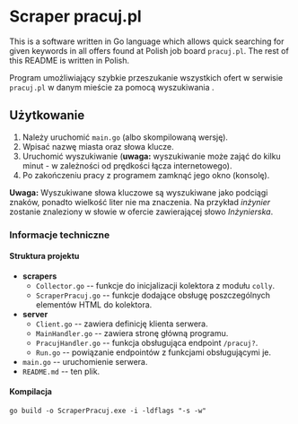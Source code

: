 # Scraper pracuj.pl

This is a software written in Go language which allows quick searching for given keywords in all offers found at Polish job board `pracuj.pl`. The rest of this README is written in Polish.

Program umożliwiający szybkie przeszukanie wszystkich ofert w serwisie `pracuj.pl` w danym mieście za pomocą wyszukiwania .


## Użytkowanie
1. Należy uruchomić `main.go` (albo skompilowaną wersję).
1. Wpisać nazwę miasta oraz słowa klucze.
1. Uruchomić wyszukiwanie (**uwaga:** wyszukiwanie może zająć do kilku minut - w zależności od prędkości łącza internetowego).
1. Po zakończeniu pracy z programem zamknąć jego okno (konsolę).

**Uwaga:** Wyszukiwane słowa kluczowe są wyszukiwane jako podciągi znaków, ponadto wielkość liter nie ma znaczenia. Na przykład *inżynier* zostanie znaleziony w słowie w ofercie zawierającej słowo *Inżynierska*.


### Informacje techniczne
#### Struktura projektu
* **scrapers**
    * `Collector.go` -- funkcje do inicjalizacji kolektora z modułu `colly`.
    * `ScraperPracuj.go` -- funkcje dodające obsługę poszczególnych elementów HTML do kolektora.
* **server**
    * `Client.go` -- zawiera definicję klienta serwera.
    * `MainHandler.go` -- zawiera stronę główną programu.
    * `PracujHandler.go` -- funkcja obsługująca endpoint `/pracuj?`.
    * `Run.go` -- powiązanie endpointów z funkcjami obsługującymi je.
* `main.go` -- uruchomienie serwera.
* `README.md` -- ten plik.

#### Kompilacja
`go build -o ScraperPracuj.exe -i -ldflags "-s -w"`
